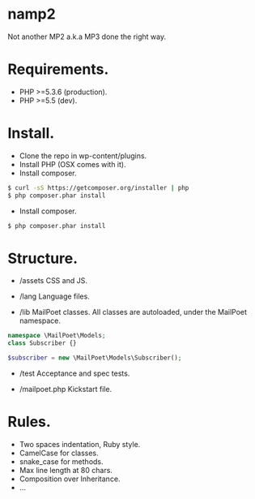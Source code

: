 # namp2

Not another MP2 a.k.a MP3 done the right way.

# Requirements.

- PHP >=5.3.6 (production).
- PHP >=5.5 (dev).

# Install.

- Clone the repo in wp-content/plugins.
- Install PHP (OSX comes with it).
- Install composer.
```sh
$ curl -sS https://getcomposer.org/installer | php
$ php composer.phar install
```
- Install composer.
```sh
$ php composer.phar install
```

# Structure.

- /assets
CSS and JS.

- /lang
Language files.

- /lib
MailPoet classes. All classes are autoloaded, under the MailPoet namespace.
```php
namespace \MailPoet\Models;
class Subscriber {}
```
```php
$subscriber = new \MailPoet\Models\Subscriber();
```

- /test
Acceptance and spec tests.

- /mailpoet.php
Kickstart file.

# Rules.

- Two spaces indentation, Ruby style.
- CamelCase for classes.
- snake_case for methods.
- Max line length at 80 chars.
- Composition over Inheritance.
- ...
